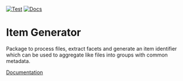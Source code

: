 [![Test](https://github.com/cedadev/item-generator/actions/workflows/tests.yml/badge.svg)](https://github.com/cedadev/item-generator/actions/workflows/tests.yml)
[![Docs](https://github.com/cedadev/item-generator/actions/workflows/build_docs.yml/badge.svg)](https://cedadev.github.io/item-generator/)
# Item Generator

Package to process files, extract facets and generate an item identifier
which can be used to aggregate like files into groups with common metadata.

[Documentation](https://cedadev.github.io/item-generator/)
